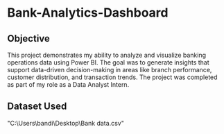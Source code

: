 # Bank-Analytics-Dashboard
## Objective
This project demonstrates my ability to analyze and visualize banking operations data using Power BI. The goal was to generate insights that support data-driven decision-making in areas like branch performance, customer distribution, and transaction trends. The project was completed as part of my role as a Data Analyst Intern.
## Dataset Used
"C:\Users\bandi\Desktop\Bank data.csv"
